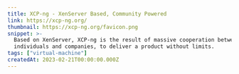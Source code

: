 ```yaml
---
title: XCP-ng - XenServer Based, Community Powered
link: https://xcp-ng.org/
thumbnail: https://xcp-ng.org/favicon.png
snippet: >-
  Based on XenServer, XCP-ng is the result of massive cooperation between
  individuals and companies, to deliver a product without limits.
tags: ["virtual-machine"]
createdAt: 2023-02-21T00:00:00.000Z
---
```

